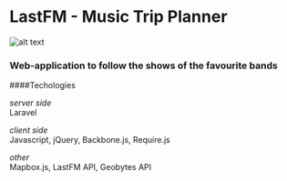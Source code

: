 # LastFM - Music Trip Planner

![alt text](https://raw.githubusercontent.com/kstyopkin/ontour/master/public/promo.png)

### Web-application to follow the shows of the favourite bands  

####Techologies

*server side*  
Laravel

*client side*  
Javascript, jQuery, Backbone.js, Require.js

*other*  
Mapbox.js, LastFM API, Geobytes API
